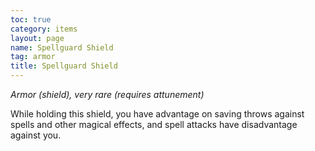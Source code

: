 ```yaml
---
toc: true
category: items
layout: page
name: Spellguard Shield
tag: armor
title: Spellguard Shield 
---
```

_Armor (shield), very rare (requires attunement)_ 

While holding this shield, you have advantage on saving throws against spells and other magical effects, and spell attacks have disadvantage against you. 